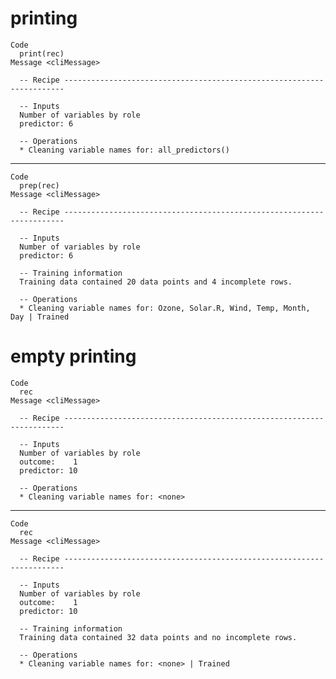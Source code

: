 # printing

    Code
      print(rec)
    Message <cliMessage>
      
      -- Recipe ----------------------------------------------------------------------
      
      -- Inputs 
      Number of variables by role
      predictor: 6
      
      -- Operations 
      * Cleaning variable names for: all_predictors()

---

    Code
      prep(rec)
    Message <cliMessage>
      
      -- Recipe ----------------------------------------------------------------------
      
      -- Inputs 
      Number of variables by role
      predictor: 6
      
      -- Training information 
      Training data contained 20 data points and 4 incomplete rows.
      
      -- Operations 
      * Cleaning variable names for: Ozone, Solar.R, Wind, Temp, Month, Day | Trained

# empty printing

    Code
      rec
    Message <cliMessage>
      
      -- Recipe ----------------------------------------------------------------------
      
      -- Inputs 
      Number of variables by role
      outcome:    1
      predictor: 10
      
      -- Operations 
      * Cleaning variable names for: <none>

---

    Code
      rec
    Message <cliMessage>
      
      -- Recipe ----------------------------------------------------------------------
      
      -- Inputs 
      Number of variables by role
      outcome:    1
      predictor: 10
      
      -- Training information 
      Training data contained 32 data points and no incomplete rows.
      
      -- Operations 
      * Cleaning variable names for: <none> | Trained


